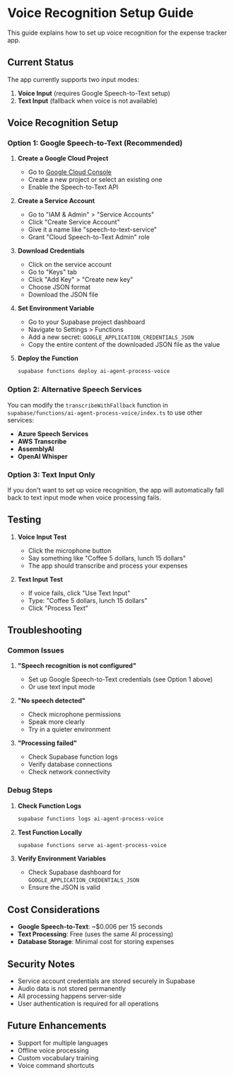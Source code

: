 # Voice Recognition Setup Guide

This guide explains how to set up voice recognition for the expense tracker app.

## Current Status

The app currently supports two input modes:
1. **Voice Input** (requires Google Speech-to-Text setup)
2. **Text Input** (fallback when voice is not available)

## Voice Recognition Setup

### Option 1: Google Speech-to-Text (Recommended)

1. **Create a Google Cloud Project**
   - Go to [Google Cloud Console](https://console.cloud.google.com/)
   - Create a new project or select an existing one
   - Enable the Speech-to-Text API

2. **Create a Service Account**
   - Go to "IAM & Admin" > "Service Accounts"
   - Click "Create Service Account"
   - Give it a name like "speech-to-text-service"
   - Grant "Cloud Speech-to-Text Admin" role

3. **Download Credentials**
   - Click on the service account
   - Go to "Keys" tab
   - Click "Add Key" > "Create new key"
   - Choose JSON format
   - Download the JSON file

4. **Set Environment Variable**
   - Go to your Supabase project dashboard
   - Navigate to Settings > Functions
   - Add a new secret: `GOOGLE_APPLICATION_CREDENTIALS_JSON`
   - Copy the entire content of the downloaded JSON file as the value

5. **Deploy the Function**
   ```bash
   supabase functions deploy ai-agent-process-voice
   ```

### Option 2: Alternative Speech Services

You can modify the `transcribeWithFallback` function in `supabase/functions/ai-agent-process-voice/index.ts` to use other services:

- **Azure Speech Services**
- **AWS Transcribe**
- **AssemblyAI**
- **OpenAI Whisper**

### Option 3: Text Input Only

If you don't want to set up voice recognition, the app will automatically fall back to text input mode when voice processing fails.

## Testing

1. **Voice Input Test**
   - Click the microphone button
   - Say something like "Coffee 5 dollars, lunch 15 dollars"
   - The app should transcribe and process your expenses

2. **Text Input Test**
   - If voice fails, click "Use Text Input"
   - Type: "Coffee 5 dollars, lunch 15 dollars"
   - Click "Process Text"

## Troubleshooting

### Common Issues

1. **"Speech recognition is not configured"**
   - Set up Google Speech-to-Text credentials (see Option 1 above)
   - Or use text input mode

2. **"No speech detected"**
   - Check microphone permissions
   - Speak more clearly
   - Try in a quieter environment

3. **"Processing failed"**
   - Check Supabase function logs
   - Verify database connections
   - Check network connectivity

### Debug Steps

1. **Check Function Logs**
   ```bash
   supabase functions logs ai-agent-process-voice
   ```

2. **Test Function Locally**
   ```bash
   supabase functions serve ai-agent-process-voice
   ```

3. **Verify Environment Variables**
   - Check Supabase dashboard for `GOOGLE_APPLICATION_CREDENTIALS_JSON`
   - Ensure the JSON is valid

## Cost Considerations

- **Google Speech-to-Text**: ~$0.006 per 15 seconds
- **Text Processing**: Free (uses the same AI processing)
- **Database Storage**: Minimal cost for storing expenses

## Security Notes

- Service account credentials are stored securely in Supabase
- Audio data is not stored permanently
- All processing happens server-side
- User authentication is required for all operations

## Future Enhancements

- Support for multiple languages
- Offline voice processing
- Custom vocabulary training
- Voice command shortcuts 